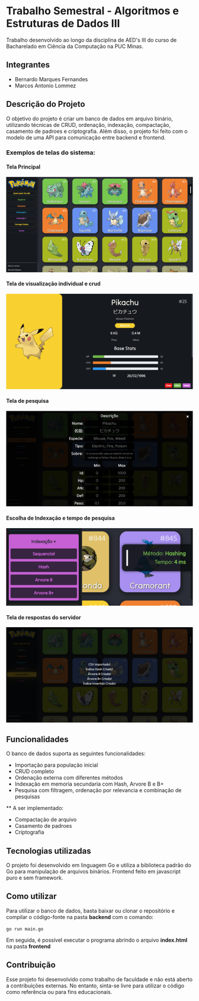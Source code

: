 # Trabalho Semestral - Algoritmos e Estruturas de Dados III

Trabalho desenvolvido ao longo da disciplina de AED's III do curso de Bacharelado em Ciência da Computação na PUC Minas.

## Integrantes
* Bernardo Marques Fernandes
* Marcos Antonio Lommez

## Descrição do Projeto
O objetivo do projeto é criar um banco de dados em arquivo binário, utilizando técnicas de CRUD, ordenação, indexação, compactação, casamento de padroes e criptografia.
Além disso, o projeto foi feito com o modelo de uma API para comunicação entre backend e frontend.

### Exemplos de telas do sistema:

#### Tela Principal
![Tela principal](/Outros/Tela_Inicial.png)
#### Tela de visualização individual e crud
![PokeCard](/Outros/Dados.png)
#### Tela de pesquisa
![Resposta do servidor](/Outros/Pesquisa.png)
#### Escolha de Indexação e tempo de pesquisa
![Resposta do servidor](/Outros/Indexação.png)
#### Tela de respostas do servidor
![Resposta do servidor](/Outros/Carregamento.png)

## Funcionalidades
O banco de dados suporta as seguintes funcionalidades:

* Importação para população inicial
* CRUD completo
* Ordenação externa com diferentes métodos
* Indexação em memoria secundaria com Hash, Arvore B e B+
* Pesquisa com filtragem, ordenação por relevancia e combinação de pesquisas

** A ser implementado:
* Compactação de arquivo
* Casamento de padroes
* Criptografia

## Tecnologias utilizadas
O projeto foi desenvolvido em linguagem Go e utiliza a biblioteca padrão do Go para manipulação de arquivos binários.
Frontend feito em javascript puro e sem framework.

## Como utilizar
Para utilizar o banco de dados, basta baixar ou clonar o repositório e compilar o código-fonte na pasta **backend** com o comando:

`go run main.go`

Em seguida, é possível executar o programa abrindo o arquivo **index.html** na pasta **frontend**

## Contribuição
Esse projeto foi desenvolvido como trabalho de faculdade e não está aberto a contribuições externas. No entanto, sinta-se livre para utilizar o código como referência ou para fins educacionais.
